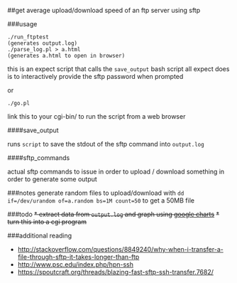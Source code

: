 ##get average upload/download speed of an ftp server using sftp

###usage
```
./run_ftptest
(generates output.log)
./parse_log.pl > a.html
(generates a.html to open in browser)
```
this is an expect script that calls the `save_output` bash script
all expect does is to interactively provide the sftp password when prompted


or

```
./go.pl
```

link this to your cgi-bin/ to run the script from a web browser





####save_output

runs `script` to save the stdout of the sftp command into `output.log`


####sftp_commands

actual sftp commands to issue in order to upload / download something
in order to generate some output



###notes
generate random files to upload/download with
`dd if=/dev/urandom of=a.random bs=1M count=50`
to get a 50MB file

###todo
~~* extract data from `output.log` and graph using [google charts](https://google-developers.appspot.com/chart/)~~
~~* turn this into a cgi program~~

###additional reading
* http://stackoverflow.com/questions/8849240/why-when-i-transfer-a-file-through-sftp-it-takes-longer-than-ftp
* http://www.psc.edu/index.php/hpn-ssh
* https://spoutcraft.org/threads/blazing-fast-sftp-ssh-transfer.7682/
